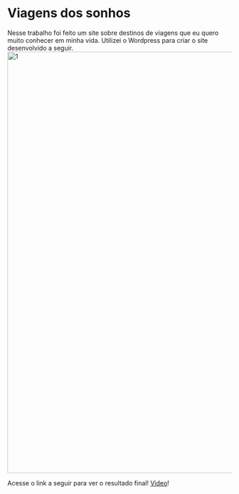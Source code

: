 # Viagens dos sonhos 
Nesse trabalho foi feito um site sobre destinos de viagens que eu quero muito conhecer em minha vida. Utilizei o Wordpress para criar o site desenvolvido a seguir. 
<img width="947" alt="1" src="https://github.com/user-attachments/assets/68511446-084d-4583-b4e3-6e92614a0718" />

Acesse o link a seguir para ver o resultado final! [Video](video.mp4)!
